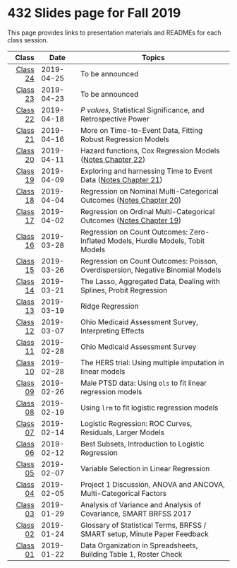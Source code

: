 # 432 Slides page for Fall 2019

This page provides links to presentation materials and READMEs for each class session.

Class | Date | Topics
-------: | ------------- | ------------------------------------
[Class 24](https://github.com/THOMASELOVE/2019-432/tree/master/slides/class24) | 2019-04-25 | To be announced
[Class 23](https://github.com/THOMASELOVE/2019-432/tree/master/slides/class23) | 2019-04-23 | To be announced
[Class 22](https://github.com/THOMASELOVE/2019-432/tree/master/slides/class22) | 2019-04-18 | *P values*, Statistical Significance, and Retrospective Power
[Class 21](https://github.com/THOMASELOVE/2019-432/tree/master/slides/class21) | 2019-04-16 | More on Time-to-Event Data, Fitting Robust Regression Models
[Class 20](https://github.com/THOMASELOVE/2019-432/tree/master/slides/class20) | 2019-04-11 | Hazard functions, Cox Regression Models  ([Notes Chapter 22](https://thomaselove.github.io/2019-432-book/cox-regression-models-for-survival-data-example-1.html))
[Class 19](https://github.com/THOMASELOVE/2019-432/tree/master/slides/class19) | 2019-04-09 | Exploring and harnessing Time to Event Data ([Notes Chapter 21](https://thomaselove.github.io/2019-432-book/exploring-time-to-event-survival-data.html))
[Class 18](https://github.com/THOMASELOVE/2019-432/tree/master/slides/class18) | 2019-04-04 | Regression on Nominal Multi-Categorical Outcomes ([Notes Chapter 20](https://thomaselove.github.io/2019-432-book/analyzing-literary-styles-with-multinomial-logistic-regression.html))
[Class 17](https://github.com/THOMASELOVE/2019-432/tree/master/slides/class17) | 2019-04-02 | Regression on Ordinal Multi-Categorical Outcomes ([Notes Chapter 19](https://thomaselove.github.io/2019-432-book/modeling-an-ordinal-categorical-outcome-in-ohio-smart.html))
[Class 16](https://github.com/THOMASELOVE/2019-432/tree/master/slides/class16) | 2019-03-28 | Regression on Count Outcomes: Zero-Inflated Models, Hurdle Models, Tobit Models
[Class 15](https://github.com/THOMASELOVE/2019-432/tree/master/slides/class15) | 2019-03-26 | Regression on Count Outcomes: Poisson, Overdispersion, Negative Binomial Models
[Class 14](https://github.com/THOMASELOVE/2019-432/tree/master/slides/class14) | 2019-03-21 | The Lasso, Aggregated Data, Dealing with Splines, Probit Regression
[Class 13](https://github.com/THOMASELOVE/2019-432/tree/master/slides/class13) | 2019-03-19 | Ridge Regression
[Class 12](https://github.com/THOMASELOVE/2019-432/tree/master/slides/class12) | 2019-03-07 | Ohio Medicaid Assessment Survey, Interpreting Effects
[Class 11](https://github.com/THOMASELOVE/2019-432/tree/master/slides/class11) | 2019-02-28 | Ohio Medicaid Assessment Survey
[Class 10](https://github.com/THOMASELOVE/2019-432/tree/master/slides/class10) | 2019-02-28 | The HERS trial: Using multiple imputation in linear models
[Class 09](https://github.com/THOMASELOVE/2019-432/tree/master/slides/class09) | 2019-02-26 | Male PTSD data: Using `ols` to fit linear regression models
[Class 08](https://github.com/THOMASELOVE/2019-432/tree/master/slides/class08) | 2019-02-19 | Using `lrm` to fit logistic regression models
[Class 07](https://github.com/THOMASELOVE/2019-432/tree/master/slides/class07) | 2019-02-14 | Logistic Regression: ROC Curves, Residuals, Larger Models
[Class 06](https://github.com/THOMASELOVE/2019-432/tree/master/slides/class06) | 2019-02-12 | Best Subsets, Introduction to Logistic Regression
[Class 05](https://github.com/THOMASELOVE/2019-432/tree/master/slides/class05) | 2019-02-07 | Variable Selection in Linear Regression
[Class 04](https://github.com/THOMASELOVE/2019-432/tree/master/slides/class04) | 2019-02-05 | Project 1 Discussion, ANOVA and ANCOVA, Multi-Categorical Factors
[Class 03](https://github.com/THOMASELOVE/2019-432/tree/master/slides/class03) | 2019-01-29 | Analysis of Variance and Analysis of Covariance, SMART BRFSS 2017
[Class 02](https://github.com/THOMASELOVE/2019-432/tree/master/slides/class02) | 2019-01-24 | Glossary of Statistical Terms, BRFSS / SMART setup, Minute Paper Feedback
[Class 01](https://github.com/THOMASELOVE/2019-432/tree/master/slides/class01) | 2019-01-22 | Data Organization in Spreadsheets, Building Table 1, Roster Check


